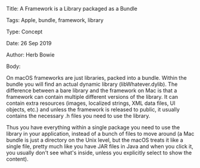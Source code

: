 Title:  A Framework is a Library packaged as a Bundle

Tags:   Apple, bundle, framework, library

Type:   Concept

Date:   26 Sep 2019

Author: Herb Bowie

Body: 

On macOS frameworks are just libraries, packed into a bundle. Within the bundle you will find an actual dynamic library (libWhatever.dylib). The difference between a bare library and the framework on Mac is that a framework can contain multiple different versions of the library. It can contain extra resources (images, localized strings, XML data files, UI objects, etc.) and unless the framework is released to public, it usually contains the necessary .h files you need to use the library. 

Thus you have everything within a single package you need to use the library in your application, instead of a bunch of files to move around (a Mac bundle is just a directory on the Unix level, but the macOS treats it like a single file, pretty much like you have JAR files in Java and when you click it, you usually don't see what's inside, unless you explicitly select to show the content).

